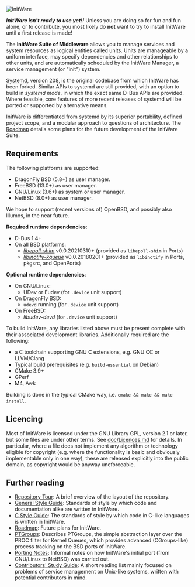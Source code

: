 ![InitWare](http://brand.initware.com/assets/page-logo.png)

***InitWare isn't ready to use yet!!***
Unless you are doing so for fun and fun alone, or to contribute, you most
likely do **not** want to try to install InitWare until a first release is made!

The **InitWare Suite of Middleware** allows you to manage services
and system resources as logical entities called units. Units are manageable by a
uniform interface, may specify dependencies and other relationships to other
units, and are automatically scheduled by the InitWare Manager, a service
management (or "init") system.

[Systemd](http://www.freedesktop.org/wiki/Software/systemd), version 208, is
the original codebase from which InitWare has been forked.
Similar APIs to systemd are still provided, with an option to build in
*systemd mode*, in which the exact same D-Bus APIs are provided. Where feasible,
core features of more recent releases of systemd will be ported or supported
by alternative means.

InitWare is differentiated from systemd by its superior portability, defined
project scope, and a modular approach to questions of architecture.
The [Roadmap](wiki/Roadmap) details some plans for the future development of
the InitWare Suite.


Requirements
------------

The following platforms are supported:

- DragonFly BSD (5.8+) as user manager.
- FreeBSD (13.0+) as user manager.
- GNU/Linux (3.6+) as system or user manager.
- NetBSD (8.0+) as user manager.

We hope to support (recent versions of) OpenBSD, and possibly also Illumos, in
the near future.

**Required runtime dependencies**:

- D-Bus 1.4+
- On all BSD platforms:
    - *[libepoll-shim](https://github.com/jiixyj/epoll-shim)* v0.0.20210310+
      (provided as `libepoll-shim` in Ports)
    - *[libinotify-kqueue](https://github.com/libinotify-kqueue/libinotify-kqueue)*
      v0.0.20180201+ (provided as `libinotify` in Ports, pkgsrc, and OpenPorts)

**Optional runtime dependencies**:

- On GNU/Linux:
    - UDev or Eudev (for `.device` unit support)
- On DragonFly BSD:
    - `udevd` running (for `.device` unit support)
- On FreeBSD:
    - *libudev-devd* (for `.device` unit support)

To build InitWare, any libraries listed above must be present complete with
their associated development libraries. Additionally required are the
following:

- a C toolchain supporting GNU C extensions, e.g. GNU CC or LLVM/Clang
- Typical build prerequisites (e.g. `build-essential` on Debian)
- CMake 3.9+
- GPerf
- M4, Awk

Building is done in the typical CMake way, i.e. `cmake && make && make install`.

Licencing
---------

Most of InitWare is licensed under the GNU Library GPL, version 2.1 or later,
but some files are under other terms. See [doc/Licences.md](doc/Licences.md)
for details. In particular, where a file does not implement any algorithm or
technology eligible for copyright (e.g. where the functionality is basic and
obviously implementable only in one way), these are released explicitly into
the public domain, as copyright would be anyway uneforceable.

Further reading
---------------

- [Repository Tour](https://github.com/InitWare/InitWare/wiki/Repository-Tour):
  A brief overview of the layout of the repository.
- [General Style Guide](doc/Style.md): Standards of style by which code and
  documentation alike are written in InitWare.
- [C Style Guide](doc/Style.md): The standards of style by which code in C-like
  languages is written in InitWare.
- [Roadmap](https://github.com/InitWare/InitWare/wiki/Roadmap):
  Future plans for InitWare.
- [PTGroups](https://github.com/InitWare/InitWare/wiki/PTGroups):
  Describes PTGroups, the simple abstraction layer over the PROC filter for
  Kernel Queues, which provides advanced (CGroups-like) process tracking on the
  BSD ports of InitWare.
- [Porting Notes](https://github.com/InitWare/InitWare/wiki/Porting-Notes):
  Informal notes on how InitWare's initial port (from GNU/Linux to NetBSD) was
  carried out.
- [Contributors' Study Guide](https://github.com/InitWare/InitWare/wiki/Contributors'-Study-Guide):
  A short reading list mainly focused on problems of service management on
  Unix-like systems, written with potential contributors in mind.

<!-- - [Changes](https://github.com/InitWare/InitWare/wiki/Changes):
  Enumerates in summary significant changes made to InitWare. A page worth
  reading for anyone who wants to know in what respects InitWare differs from
  systemd.-->
